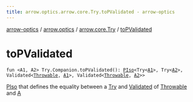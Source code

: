 ```yaml
---
title: arrow.optics.arrow.core.Try.toPValidated - arrow-optics
---
```


[arrow-optics](../../index.html) / [arrow.optics](../index.html) / [arrow.core.Try](index.html) / [toPValidated](./to-p-validated.html)

# toPValidated

`fun <A1, A2> Try.Companion.toPValidated(): `[`PIso`](../-p-iso/index.html)`<Try<`[`A1`](to-p-validated.html#A1)`>, Try<`[`A2`](to-p-validated.html#A2)`>, Validated<`[`Throwable`](https://kotlinlang.org/api/latest/jvm/stdlib/kotlin/-throwable/index.html)`, `[`A1`](to-p-validated.html#A1)`>, Validated<`[`Throwable`](https://kotlinlang.org/api/latest/jvm/stdlib/kotlin/-throwable/index.html)`, `[`A2`](to-p-validated.html#A2)`>>`

[PIso](../-p-iso/index.html) that defines the equality between a [Try](#) and [Validated](#) of [Throwable](https://kotlinlang.org/api/latest/jvm/stdlib/kotlin/-throwable/index.html) and [A](#)


